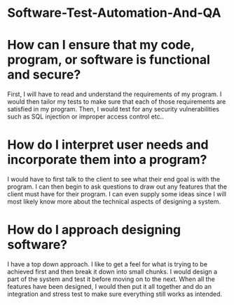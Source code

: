 # Software-Test-Automation-And-QA
# How can I ensure that my code, program, or software is functional and secure?
First, I will have to read and understand the requirements of my program. I would then tailor my tests to make sure that each of those requirements are satisfied in my program. Then, I would test for any security vulnerabilities such as SQL injection or improper access control etc..

# How do I interpret user needs and incorporate them into a program?
I would have to first talk to the client to see what their end goal is with the program. I can then begin to ask questions to draw out any features that the client must have for their program. I can even supply some ideas since I will most likely know more about the technical aspects of designing a system.

# How do I approach designing software?
I have a top down approach. I like to get a feel for what is trying to be achieved first and then break it down into small chunks. I would design a part of the system and test it before moving on to the next. When all the features have been designed, I would then put it all together and do an integration and stress test to make sure everything still works as intended.
